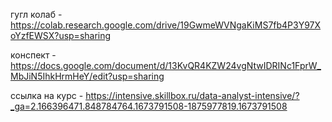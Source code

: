 гугл колаб - https://colab.research.google.com/drive/19GwmeWVNgaKiMS7fb4P3Y97XoYzfEWSX?usp=sharing

конспект - https://docs.google.com/document/d/13KvQR4KZW24vgNtwIDRINc1FprW_MbJiN5IhkHrmHeY/edit?usp=sharing

ссылка на курс - https://intensive.skillbox.ru/data-analyst-intensive/?_ga=2.166396471.848784764.1673791508-1875977819.1673791508
